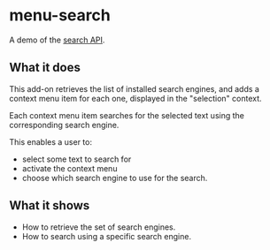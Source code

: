 # menu-search

A demo of the [search API](https://developer.mozilla.org/en-US/Add-ons/WebExtensions/API/search/).

## What it does

This add-on retrieves the list of installed search engines, and adds a context menu item for each one, displayed in the "selection" context.

Each context menu item searches for the selected text using the corresponding search engine.

This enables a user to:
* select some text to search for
* activate the context menu
* choose which search engine to use for the search.

## What it shows

* How to retrieve the set of search engines.
* How to search using a specific search engine.

